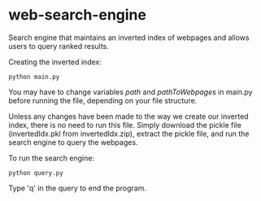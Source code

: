 # web-search-engine
Search engine that maintains an inverted index of webpages and allows users to query ranked results.

Creating the inverted index:
~~~
python main.py
~~~
You may have to change variables *path* and *pathToWebpages* in main.py before running the file, depending on your file structure.

Unless any changes have been made to the way we create our inverted index, there is no need to run this file. Simply download the pickle file (invertedIdx.pkl from invertedIdx.zip), extract the pickle file, and run the search engine to query the webpages.

To run the search engine: 
~~~
python query.py
~~~
Type 'q' in the query to end the program.
